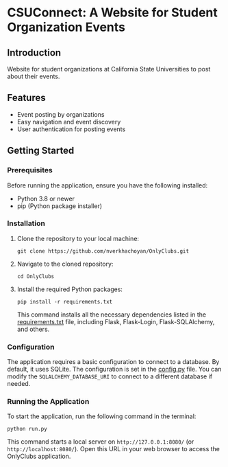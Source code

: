 # CSUConnect: A Website for Student Organization Events

## Introduction

Website for student organizations at California State Universities to post about their events.

## Features

- Event posting by organizations
- Easy navigation and event discovery
- User authentication for posting events

## Getting Started

### Prerequisites

Before running the application, ensure you have the following installed:

- Python 3.8 or newer
- pip (Python package installer)

### Installation

1. Clone the repository to your local machine:
   ```
   git clone https://github.com/nverkhachoyan/OnlyClubs.git
   ```
2. Navigate to the cloned repository:
   ```
   cd OnlyClubs
   ```
3. Install the required Python packages:
   ```
   pip install -r requirements.txt
   ```
   This command installs all the necessary dependencies listed in the [requirements.txt](https://github.com/nverkhachoyan/OnlyClubs/blob/main/requirements.txt) file, including Flask, Flask-Login, Flask-SQLAlchemy, and others.

### Configuration

The application requires a basic configuration to connect to a database. By default, it uses SQLite. The configuration is set in the [config.py](https://github.com/nverkhachoyan/OnlyClubs/blob/main/config.py) file. You can modify the `SQLALCHEMY_DATABASE_URI` to connect to a different database if needed.

### Running the Application

To start the application, run the following command in the terminal:

```
python run.py
```

This command starts a local server on `http://127.0.0.1:8080/` (or `http://localhost:8080/`). Open this URL in your web browser to access the OnlyClubs application.
